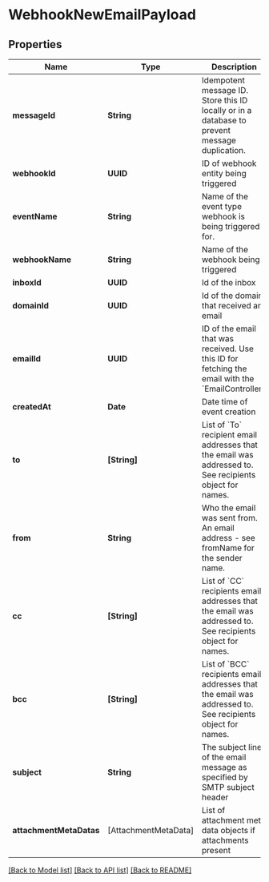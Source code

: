 # WebhookNewEmailPayload

## Properties
Name | Type | Description | Notes
------------ | ------------- | ------------- | -------------
**messageId** | **String** | Idempotent message ID. Store this ID locally or in a database to prevent message duplication. | 
**webhookId** | **UUID** | ID of webhook entity being triggered | 
**eventName** | **String** | Name of the event type webhook is being triggered for. | 
**webhookName** | **String** | Name of the webhook being triggered | [optional] 
**inboxId** | **UUID** | Id of the inbox | 
**domainId** | **UUID** | Id of the domain that received an email | [optional] 
**emailId** | **UUID** | ID of the email that was received. Use this ID for fetching the email with the &#x60;EmailController&#x60;. | 
**createdAt** | **Date** | Date time of event creation | 
**to** | **[String]** | List of &#x60;To&#x60; recipient email addresses that the email was addressed to. See recipients object for names. | 
**from** | **String** | Who the email was sent from. An email address - see fromName for the sender name. | 
**cc** | **[String]** | List of &#x60;CC&#x60; recipients email addresses that the email was addressed to. See recipients object for names. | 
**bcc** | **[String]** | List of &#x60;BCC&#x60; recipients email addresses that the email was addressed to. See recipients object for names. | 
**subject** | **String** | The subject line of the email message as specified by SMTP subject header | [optional] 
**attachmentMetaDatas** | [AttachmentMetaData] | List of attachment meta data objects if attachments present | 

[[Back to Model list]](../README#documentation-for-models) [[Back to API list]](../README#documentation-for-api-endpoints) [[Back to README]](../README)


